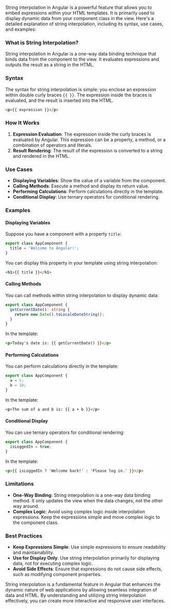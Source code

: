 String interpolation in Angular is a powerful feature that allows you to embed expressions within your HTML templates. It is primarily used to display dynamic data from your component class in the view. Here's a detailed explanation of string interpolation, including its syntax, use cases, and examples:

### What is String Interpolation?

String interpolation in Angular is a one-way data binding technique that binds data from the component to the view. It evaluates expressions and outputs the result as a string in the HTML.

### Syntax

The syntax for string interpolation is simple: you enclose an expression within double curly braces `{{ }}`. The expression inside the braces is evaluated, and the result is inserted into the HTML.

```html
<p>{{ expression }}</p>
```

### How It Works

1. **Expression Evaluation**: The expression inside the curly braces is evaluated by Angular. This expression can be a property, a method, or a combination of operators and literals.
2. **Result Rendering**: The result of the expression is converted to a string and rendered in the HTML.

### Use Cases

- **Displaying Variables**: Show the value of a variable from the component.
- **Calling Methods**: Execute a method and display its return value.
- **Performing Calculations**: Perform calculations directly in the template.
- **Conditional Display**: Use ternary operators for conditional rendering.

### Examples

#### Displaying Variables

Suppose you have a component with a property `title`:

```typescript
export class AppComponent {
  title = 'Welcome to Angular!';
}
```

You can display this property in your template using string interpolation:

```html
<h1>{{ title }}</h1>
```

#### Calling Methods

You can call methods within string interpolation to display dynamic data:

```typescript
export class AppComponent {
  getCurrentDate(): string {
    return new Date().toLocaleDateString();
  }
}
```

In the template:

```html
<p>Today's date is: {{ getCurrentDate() }}</p>
```

#### Performing Calculations

You can perform calculations directly in the template:

```typescript
export class AppComponent {
  a = 5;
  b = 10;
}
```

In the template:

```html
<p>The sum of a and b is: {{ a + b }}</p>
```

#### Conditional Display

You can use ternary operators for conditional rendering:

```typescript
export class AppComponent {
  isLoggedIn = true;
}
```

In the template:

```html
<p>{{ isLoggedIn ? 'Welcome back!' : 'Please log in.' }}</p>
```

### Limitations

- **One-Way Binding**: String interpolation is a one-way data binding method. It only updates the view when the data changes, not the other way around.
- **Complex Logic**: Avoid using complex logic inside interpolation expressions. Keep the expressions simple and move complex logic to the component class.

### Best Practices

- **Keep Expressions Simple**: Use simple expressions to ensure readability and maintainability.
- **Use for Display Only**: Use string interpolation primarily for displaying data, not for executing complex logic.
- **Avoid Side Effects**: Ensure that expressions do not cause side effects, such as modifying component properties.

String interpolation is a fundamental feature in Angular that enhances the dynamic nature of web applications by allowing seamless integration of data and HTML. By understanding and utilizing string interpolation effectively, you can create more interactive and responsive user interfaces.